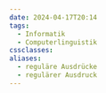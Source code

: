```yaml
---
date: 2024-04-17T20:14
tags:
  - Informatik
  - Computerlinguistik
cssclasses: 
aliases:
  - reguläre Ausdrücke
  - regulärer Ausdruck
---
```

